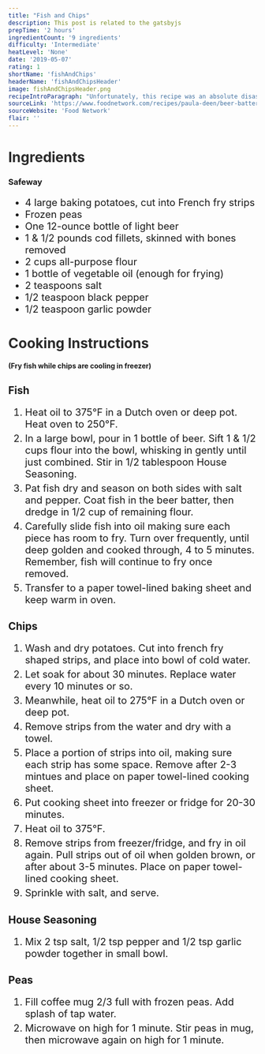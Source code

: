 ```yaml
---
title: "Fish and Chips"
description: This post is related to the gatsbyjs
prepTime: '2 hours'
ingredientCount: '9 ingredients'
difficulty: 'Intermediate'
heatLevel: 'None'
date: '2019-05-07'
rating: 1
shortName: 'fishAndChips'
headerName: 'fishAndChipsHeader'
image: fishAndChipsHeader.png
recipeIntroParagraph: "Unfortunately, this recipe was an absolute disaster because of a mistake I made with the House Seasoning. I have modified the instructions from Food Network to make them easier to understand. This recipe would have been fantastic, but I misread the amount of house seasoning to use in the beer batter for the fish. The original recipe calls for 2 & 1/2 cups of House Seasoning, and only 1/2 teaspoon is used in the batter (????). I didn't see that the ingredients list says '1/2 teaspoon House Seasoning', and instead followed the instructions that said 'stir in House Seasoning'... you can probably guess how the fish turned out. Extremely salty. So salty in fact, I decided they were not edible, and I just threw them out. Should I have stopped and realized the amount of salt, pepper and garlic powder I was adding was way too much? Yes. But I didn't, and I was left with a nasty product. Next time I won't make that mistake. The chips, on the other hand, were fantastic. Although the process to make them was somewhat lengthy and messy, they were worth it. I would like to try this meal again in the future and see how it turns out with properly made fish."
sourceLink: 'https://www.foodnetwork.com/recipes/paula-deen/beer-battered-fish-and-chips-recipe-2040495'
sourceWebsite: 'Food Network'
flair: ''
---
```

<h1 style="color: #2B2B2B;">Ingredients</h1>

<h3>Safeway</h3>
<ul style="font-size: 20px;">
    <li>4 large baking potatoes, cut into French fry strips</li>
    <li>Frozen peas</li>
    <li>One 12-ounce bottle of light beer</li>
    <li>1 & 1/2 pounds cod fillets, skinned with bones removed</li>
    <li>2 cups all-purpose flour</li>
    <li>1 bottle of vegetable oil (enough for frying)</li>
    <li>2 teaspoons salt</li>
    <li>1/2 teaspoon black pepper</li>
    <li>1/2 teaspoon garlic powder</li>
</ul>

<h1 style="color: #2B2B2B; margin-top: 40px;">Cooking Instructions</h1>

<h4>(Fry fish while chips are cooling in freezer)</h4>

<h2>Fish</h2>
<ol style="font-size: 20px" className="cookingInstructionsOL">
    <li style="margin: 5px 0;">Heat oil to 375°F in a Dutch oven or deep pot. Heat oven to 250°F.</li>
    <li style="margin: 5px 0;">In a large bowl, pour in 1 bottle of beer. Sift 1 & 1/2 cups flour into the bowl, whisking in gently until just combined. Stir in 1/2 tablespoon House Seasoning.</li>
    <li style="margin: 5px 0;">Pat fish dry and season on both sides with salt and pepper. Coat fish in the beer batter, then dredge in 1/2 cup of remaining flour.</li>
    <li style="margin: 5px 0;">Carefully slide fish into oil making sure each piece has room to fry. Turn over frequently, until deep golden and cooked through, 4 to 5 minutes. Remember, fish will continue to fry once removed.</li>
    <li style="margin: 5px 0;">Transfer to a paper towel-lined baking sheet and keep warm in oven.</li>
</ol>

<h2>Chips</h2>
<ol style="font-size: 20px" className="cookingInstructionsOL">
    <li style="margin: 5px 0;">Wash and dry potatoes. Cut into french fry shaped strips, and place into bowl of cold water.</li>
    <li style="margin: 5px 0;">Let soak for about 30 minutes. Replace water every 10 minutes or so.</li>
    <li style="margin: 5px 0;">Meanwhile, heat oil to 275°F in a Dutch oven or deep pot.</li>
    <li style="margin: 5px 0;">Remove strips from the water and dry with a towel.</li>
    <li style="margin: 5px 0;">Place a portion of strips into oil, making sure each strip has some space. Remove after 2-3 mintues and place on paper towel-lined cooking sheet.</li>
    <li style="margin: 5px 0;">Put cooking sheet into freezer or fridge for 20-30 minutes.</li>
    <li style="margin: 5px 0;">Heat oil to 375°F.</li>
    <li style="margin: 5px 0;">Remove strips from freezer/fridge, and fry in oil again. Pull strips out of oil when golden brown, or after about 3-5 minutes. Place on paper towel-lined cooking sheet.</li>
    <li style="margin: 5px 0;">Sprinkle with salt, and serve.</li>
</ol>

<h2>House Seasoning</h2>
<ol style="font-size: 20px" className="cookingInstructionsOL">
    <li style="margin: 5px 0;">Mix 2 tsp salt, 1/2 tsp pepper and 1/2 tsp garlic powder together in small bowl.</li>
</ol>

<h2>Peas</h2>
<ol style="font-size: 20px" className="cookingInstructionsOL">
    <li style="margin: 5px 0;">Fill coffee mug 2/3 full with frozen peas. Add splash of tap water.</li>
    <li style="margin: 5px 0;">Microwave on high for 1 minute. Stir peas in mug, then microwave again on high for 1 minute.</li>
</ol>